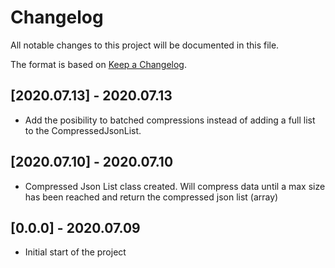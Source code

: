 # Changelog

All notable changes to this project will be documented in this file.

The format is based on [Keep a Changelog](https://keepachangelog.com/en/1.0.0/).

## [2020.07.13] - 2020.07.13

- Add the posibility to batched compressions instead of adding a full list to the CompressedJsonList.

## [2020.07.10] - 2020.07.10

- Compressed Json List class created. Will compress data until a max size has been reached and return the compressed json list (array)

## [0.0.0] - 2020.07.09

- Initial start of the project
